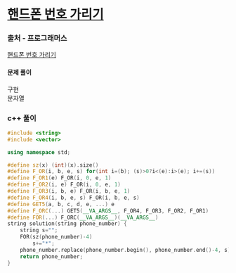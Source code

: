 # [핸드폰 번호 가리기](https://school.programmers.co.kr/learn/courses/30/lessons/12948)

### 출처 - 프로그래머스
[핸드폰 번호 가리기](https://school.programmers.co.kr/learn/courses/30/lessons/12948)

#### 문제 풀이
구현  
문자열

### c++ 풀이
```c++
#include <string>
#include <vector>

using namespace std;

#define sz(x) (int)(x).size()
#define F_OR(i, b, e, s) for(int i=(b); (s)>0?i<(e):i>(e); i+=(s))
#define F_OR1(e) F_OR(i, 0, e, 1)
#define F_OR2(i, e) F_OR(i, 0, e, 1)
#define F_OR3(i, b, e) F_OR(i, b, e, 1)
#define F_OR4(i, b, e, s) F_OR(i, b, e, s)
#define GET5(a, b, c, d, e, ...) e
#define F_ORC(...) GET5(__VA_ARGS__, F_OR4, F_OR3, F_OR2, F_OR1)
#define FOR(...) F_ORC(__VA_ARGS__)(__VA_ARGS__)
string solution(string phone_number) {
    string s="";
    FOR(sz(phone_number)-4)
        s+="*";
    phone_number.replace(phone_number.begin(), phone_number.end()-4, s);
    return phone_number;
}
```